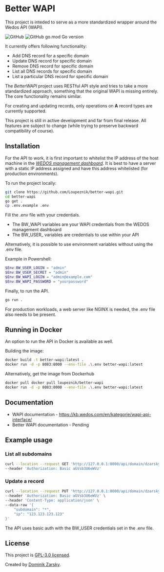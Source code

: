 # Better WAPI
This project is inteded to serve as a more standardized wrapper around the Wedos API (WAPI). 

![GitHub](https://img.shields.io/github/license/loupeznik/better-wapi?style=for-the-badge)
![GitHub go.mod Go version](https://img.shields.io/github/go-mod/go-version/loupeznik/better-wapi?style=for-the-badge)

It currently offers following functionality:
- Add DNS record for a specific domain
- Update DNS record for specific domain
- Remove DNS record for specific domain
- List all DNS records for specific domain
- List a particular DNS record for specific domain

The *BetterWAPI* project uses RESTful API style and tries to take a more standardized approach,
something that the original WAPI is missing entirely. The core functionality remains similar.

For creating and updating records, only operations on **A** record types are currently supported.

This project is still in active development and far from final release. All features are subject to change
(while trying to preserve backward compatibility of course).

## Installation
For the API to work, it is first important to whitelist the IP address of the host machine in the 
*[WEDOS management dashboard](https://client.wedos.com/client/wapi.html)*. It is best to have a server with a static
IP address assigned and have this address whitelisted (for production environments).

To run the project locally:
```bash
git clone https://github.com/Loupeznik/better-wapi.git
cd better-wapi
go get .
cp .env.example .env
```

Fill the .env file with your credentials.
- The BW_WAPI variables are your WAPI credentials from the WEDOS management dashboard
- The BW_USER_ variables are credentials to use within your API

Alternatively, it is possible to use environment variables without using the .env file. 

Example in Powershell:

```powershell
$Env:BW_USER_LOGIN = "admin"
$Env:BW_USER_SECRET = "admin"
$Env:BW_WAPI_LOGIN = "admin@example.com"
$Env:BW_WAPI_PASSWORD = "yourpassword"
```

Finally, to run the API.

```bash
go run .
```

For production workloads, a web server like NGINX is needed, the .env file also needs to be present.

## Running in Docker

An option to run the API in Docker is available as well.

Building the image:

```bash
docker build -t better-wapi:latest .
docker run -d -p 8083:8000 --env-file .\.env better-wapi:latest
```

Alternatively, get the image from Dockerhub

```bash
docker pull docker pull loupeznik/better-wapi
docker run -d -p 8083:8000 --env-file .\.env better-wapi:latest
```

## Documentation
- WAPI documentation - https://kb.wedos.com/en/kategorie/wapi-api-interface/
- Better WAPI documentation - Pending

## Example usage

### List all subdomains
```bash
curl --location --request GET 'http://127.0.0.1:8000/api/domain/dzarsky.eu/info' \
--header 'Authorization: Basic aGVsb3U6eWVz'
```
### Update a record
```bash
curl --location --request PUT 'http://127.0.0.1:8000/api/domain/dzarsky.eu/record' \
--header 'Authorization: Basic aGVsb3U6eWVz' \
--header 'Content-Type: application/json' \
--data-raw '{
    "subdomain": "*",
    "ip": "123.123.123.123"
}'
```

The API uses basic auth with the BW_USER credentials set in the .env file.

## License
This project is [GPL-3.0 licensed](https://github.com/Loupeznik/better-wapi/blob/master/LICENSE).

Created by [Dominik Zarsky](https://github.com/Loupeznik).
